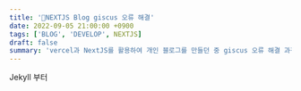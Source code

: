 ```yaml
---
title: '💼NEXTJS Blog giscus 오류 해결'
date: 2022-09-05 21:00:00 +0900
tags: ['BLOG', 'DEVELOP', NEXTJS]
draft: false
summary: 'vercel과 NextJS를 활용하여 개인 블로그를 만들던 중 giscus 오류 해결 과정을 정리한 글'
---
```


Jekyll 부터 